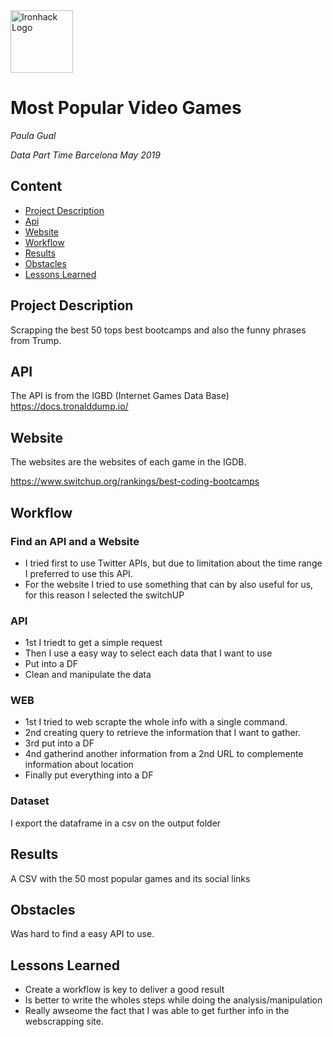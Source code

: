 <img src="https://bit.ly/2VnXWr2" alt="Ironhack Logo" width="100"/>

# Most Popular Video Games 
*Paula Gual*

*Data Part Time Barcelona May 2019*

## Content
- [Project Description](#project)
- [Api](#api)
- [Website](#website)
- [Workflow](#workflow)
- [Results](#results)
- [Obstacles](#obstacles)
- [Lessons Learned](#lessons)

<a name="project"></a>

## Project Description
Scrapping the best 50 tops best bootcamps and also the funny phrases from Trump.
<a name="api"></a>

## API
The API is from the IGBD (Internet Games Data Base)
https://docs.tronalddump.io/

<a name="website"></a>

## Website
The websites are the websites of each game in the IGDB.

https://www.switchup.org/rankings/best-coding-bootcamps

## Workflow

### Find an API and a Website
* I tried first to use Twitter APIs, but due to limitation about the time range I preferred to use this API.
* For the website I tried to use something that can by also useful for us, for this reason I selected the switchUP

### API

* 1st I triedt to get a simple request
* Then I use a easy way to select each data that I want to use
* Put into a DF
* Clean and manipulate the data 

### WEB

* 1st I tried to web scrapte the whole info with a single command.
* 2nd creating query to retrieve the information that I want to gather.
* 3rd put into a DF 
* 4nd gatherind another information from a 2nd URL to complemente information about location
* Finally put everything into a DF

### Dataset

I export the dataframe in a csv on the output folder

<a name="results"></a>

## Results

A CSV with the 50 most popular games and its social links

<a name="obstacles"></a>

## Obstacles

Was hard to find a easy API to use.

<a name="lessons"></a>

## Lessons Learned

* Create a workflow is key to deliver a good result
* Is better to write the wholes steps while doing the analysis/manipulation
* Really awseome the fact that I was able to get further info in the webscrapping site.
